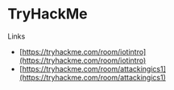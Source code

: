 # TryHackMe

Links
- [https://tryhackme.com/room/iotintro](https://tryhackme.com/room/iotintro)
- [https://tryhackme.com/room/attackingics1](https://tryhackme.com/room/attackingics1)
